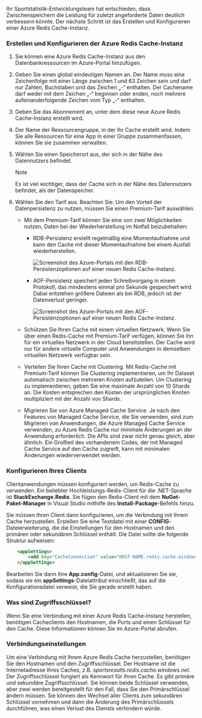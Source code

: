 Ihr Sportstatistik-Entwicklungsteam hat entschieden, dass Zwischenspeichern die Leistung für zuletzt angeforderte Daten deutlich verbessern könnte. Der nächste Schritt ist das Erstellen und Konfigurieren einer Azure Redis Cache-Instanz.

### <a name="create-and-configure-the-azure-redis-cache-instance"></a>Erstellen und Konfigurieren der Azure Redis Cache-Instanz

1. Sie können eine Azure Redis Cache-Instanz aus den Datenbankressourcen im Azure-Portal hinzufügen.

1. Geben Sie einen global eindeutigen Namen an. Der Name muss eine Zeichenfolge mit einer Länge zwischen 1 und 63 Zeichen sein und darf nur Zahlen, Buchstaben und das Zeichen „-“ enthalten. Der Cachename darf weder mit dem Zeichen „-“ beginnen oder enden, noch mehrere aufeinanderfolgende Zeichen vom Typ „-“ enthalten.

1. Geben Sie das Abonnement an, unter dem diese neue Azure Redis Cache-Instanz erstellt wird.

1. Der Name der Ressourcengruppe, in der Ihr Cache erstellt wird. Indem Sie alle Ressourcen für eine App in einer Gruppe zusammenfassen, können Sie sie zusammen verwalten.

1. Wählen Sie einen Speicherort aus, der sich in der Nähe des Datennutzers befindet.

    > [!NOTE]
    > Es ist viel wichtiger, dass der Cache sich in der Nähe des Datennutzers befindet, als der Datenspeicher.

1. Wählen Sie den Tarif aus. Beachten Sie: Um den Vorteil der Datenpersistenz zu nutzen, müssen Sie einen Premium-Tarif auswählen.

    - Mit dem Premium-Tarif können Sie eine von zwei Möglichkeiten nutzen, Daten bei der Wiederherstellung im Notfall beizubehalten:

        - RDB-Persistenz erstellt regelmäßig eine Momentaufnahme und kann den Cache mit dieser Momentaufnahme bei einem Ausfall wiederherstellen.

            ![Screenshot des Azure-Portals mit den RDB-Persistenzoptionen auf einer neuen Redis Cache-Instanz.](../media/3-redis-persistence-1.png)

        - AOF-Persistenz speichert jeden Schreibvorgang in einem Protokoll, das mindestens einmal pro Sekunde gespeichert wird. Dabei entstehen größere Dateien als bei RDB, jedoch ist der Datenverlust geringer.

            ![Screenshot des Azure-Portals mit den AOF-Persistenzoptionen auf einer neuen Redis Cache-Instanz.](../media/3-redis-persistence-2.png)

    - Schützen Sie Ihren Cache mit einem virtuellen Netzwerk.
      Wenn Sie über einen Redis-Cache mit Premium-Tarif verfügen, können Sie ihn für ein virtuelles Netzwerk in der Cloud bereitstellen. Der Cache wird nur für andere virtuelle Computer und Anwendungen in demselben virtuellen Netzwerk verfügbar sein.

    - Verteilen Sie Ihren Cache mit Clustering.
      Mit Redis-Cache mit Premium-Tarif können Sie Clustering implementieren, um Ihr Dataset automatisch zwischen mehreren Knoten aufzuteilen. Um Clustering zu implementieren, geben Sie eine maximale Anzahl von 10 Shards an. Die Kosten entsprechen den Kosten der ursprünglichen Knoten multipliziert mit der Anzahl von Shards.

    - Migrieren Sie von Azure Managed Cache Service.
      Je nach den Features von Managed Cache Service, die Sie verwenden, sind zum Migrieren von Anwendungen, die Azure Managed Cache Service verwenden, zu Azure Redis Cache nur minimale Änderungen an der Anwendung erforderlich. Die APIs sind zwar nicht genau gleich, aber ähnlich. Ein Großteil des vorhandenem Codes, der mit Managed Cache Service auf den Cache zugreift, kann mit minimalen Änderungen wiederverwendet werden.

### <a name="configure-your-client"></a>Konfigurieren Ihres Clients

Clientanwendungen müssen konfiguriert werden, um Redis-Cache zu verwenden. Ein beliebter Hochleistungs-Redis-Client für die .NET-Sprache ist **StackExchange.Redis**. Sie fügen den Redis-Client mit dem **NuGet-Paket-Manager** in Visual Studio mithilfe des **Install-Package**-Befehls hinzu.

Sie müssen Ihren Client dann konfigurieren, um die Verbindung mit Ihrem Cache herzustellen. Erstellen Sie eine Textdatei mit einer **CONFIG**-Dateierweiterung, die die Einstellungen für den Hostnamen und den primären oder sekundären Schlüssel enthält. Die Datei sollte die folgende Struktur aufweisen:

```XML
    <appSettings>
        <add key="CacheConnection" value="HOST-NAME.redis.cache.windows.net,abortConnect=false,ssl=true,password=PRIMARY-KEY"/>
    </appSettings>
```

Bearbeiten Sie dann Ihre **App.config**-Datei, und aktualisieren Sie sie, sodass sie ein **appSettings**-Dateiattribut einschließt, das auf die Konfigurationsdatei verweist, die Sie gerade erstellt haben.

### <a name="what-are-access-keys"></a>Was sind Zugriffsschlüssel?

Wenn Sie eine Verbindung mit einer Azure Redis Cache-Instanz herstellen, benötigen Cacheclients den Hostnamen, die Ports und einen Schlüssel für den Cache. Diese Informationen können Sie im Azure-Portal abrufen.

### <a name="connection-settings"></a>Verbindungseinstellungen

Um eine Verbindung mit Ihrem Azure Redis Cache herzustellen, benötigen Sie den Hostnamen und den Zugriffsschlüssel. Der Hostname ist die Internetadresse Ihres Caches, z.B. *sportsresults.redis.cache.windows.net*. Der Zugriffsschlüssel fungiert als Kennwort für Ihren Cache. Es gibt primäre und sekundäre Zugriffsschlüssel. Sie können beide Schlüssel verwenden, aber zwei werden bereitgestellt für den Fall, dass Sie den Primärschlüssel ändern müssen. Sie können den Wechsel aller Clients zum sekundären Schlüssel vornehmen und dann die Änderung des Primärschlüssels durchführen, was einen Verlust des Diensts verhindern würde.
